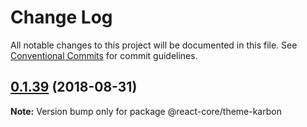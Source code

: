 # Change Log

All notable changes to this project will be documented in this file.
See [Conventional Commits](https://conventionalcommits.org) for commit guidelines.

<a name="0.1.39"></a>
## [0.1.39](https://github.com/react-core/react-core/compare/v0.1.4...v0.1.39) (2018-08-31)




**Note:** Version bump only for package @react-core/theme-karbon
